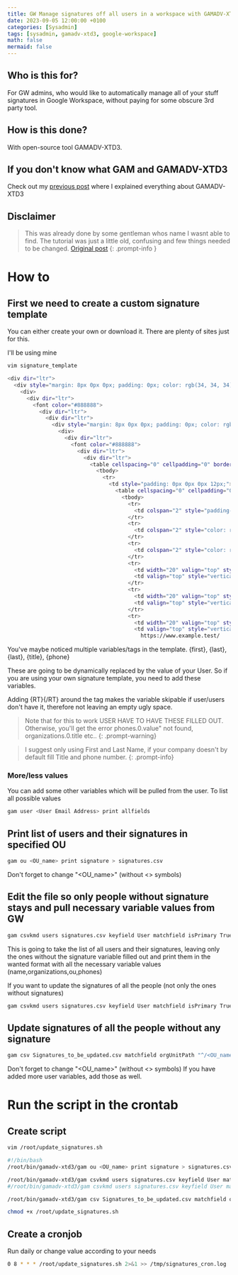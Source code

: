```yaml
---
title: GW Manage signatures off all users in a workspace with GAMADV-XTD3
date: 2023-09-05 12:00:00 +0100
categories: [Sysadmin]
tags: [sysadmin, gamadv-xtd3, google-workspace]
math: false
mermaid: false
---
```

## Who is this for?
For GW admins, who would like to automatically manage all of your stuff signatures in Google Workspace, without paying for some obscure 3rd party tool.

## How is this done?
With open-source tool GAMADV-XTD3.

## If you don't know what GAM and GAMADV-XTD3
Check out my [previous post](https://blog.thetechcorner.sk/posts/Upgrade-GAMADV-XTD3-from-GAM/) where I explained everything about GAMADV-XTD3 

## Disclaimer
> This was already done by some gentleman whos name I wasnt able to find. The tutorial was just a little old, confusing and few things needed to be changed. 
[Original post](https://docs.google.com/document/d/1hPOsuh5_45ysdDkFVxjITpDomY7GOWUSpeg3AuUOxqo/view)
{: .prompt-info }


# How to
## First we need to create a custom signature template
You can either create your own or download it. There are plenty of sites just for this.

I'll be using mine
```bash
vim signature_template
```
```bash
<div dir="ltr">
  <div style="margin: 8px 0px 0px; padding: 0px; color: rgb(34, 34, 34); font-family: &quot;Google Sans&quot;, Roboto, RobotoDraft, Helvetica, Arial, sans-serif;">
    <div>
      <div dir="ltr">
        <font color="#888888">
          <div dir="ltr">
            <div dir="ltr">
              <div style="margin: 8px 0px 0px; padding: 0px; color: rgb(34, 34, 34); font-family: &quot;Google Sans&quot;, Roboto, RobotoDraft, Helvetica, Arial, sans-serif;">
                <div>
                  <div dir="ltr">
                    <font color="#888888">
                      <div dir="ltr">
                        <div dir="ltr">
                          <table cellspacing="0" cellpadding="0" border="0" style="background: none; border: 0px; margin: 0px; padding: 0px;">
                            <tbody>
                              <tr>
                                <td style="padding: 0px 0px 0px 12px;">
                                  <table cellspacing="0" cellpadding="0" border="0" style="background: none; border: 0px; margin: 0px; padding: 0px;">
                                    <tbody>
                                      <tr>
                                        <td colspan="2" style="padding-bottom: 5px; color: rgb(149, 183, 4); font-size: 18px;">{first} {last}</td>
                                      </tr>
                                      <tr>
                                        <td colspan="2" style="color: rgb(0, 0, 0); font-size: 14px;"><i>{RT}{title}{/RT}</i></td>
                                      </tr>
                                      <tr>
                                        <td colspan="2" style="color: rgb(0, 0, 0); font-size: 14px;"><strong>bigCompany s.r.o.</strong></td>
                                      </tr>
                                      <tr>
                                        <td width="20" valign="top" style="vertical-align: top; width: 20px; color: rgb(149, 183, 4); font-size: 14px;">p:</td>
                                        <td valign="top" style="vertical-align: top; color: rgb(0, 0, 0); font-size: 14px;">{RT}{phone}{/RT}</td>
                                      </tr>
                                      <tr>
                                        <td width="20" valign="top" style="vertical-align: top; width: 20px; color: rgb(149, 183, 4); font-size: 14px;">a:</td>
                                        <td valign="top" style="vertical-align: top; color: rgb(0, 0, 0); font-size: 14px;">Big Street 69, 333 03 NewYork</td>
                                      </tr>
                                      <tr>
                                        <td width="20" valign="top" style="vertical-align: top; width: 20px; color: rgb(149, 183, 4); font-size: 14px;">w:</td>
                                        <td valign="top" style="vertical-align: top; font-size: 14px;">
                                          https://www.example.test/
```
You've maybe noticed multiple variables/tags in the template. 
{first}, {last}, {last}, {title}, {phone}

These are going to be dynamically replaced by the value of your User. So if you are using your own signature template, you need to add these variables.

Adding {RT}{/RT} around the tag makes the variable skipable if user/users don't have it, therefore not leaving an empty ugly space.


> Note that for this to work USER HAVE TO HAVE THESE FILLED OUT. Otherwise, you'll get the error phones.0.value" not found, organizations.0.title etc..
{: .prompt-warning}

> I suggest only using First and Last Name, if your company doesn't by default fill Title and phone number.
{: .prompt-info}

### More/less values
You can add some other variables which will be pulled from the user. To list all possible values
```bash
gam user <User Email Address> print allfields
```

## Print list of users and their signatures in specified OU
```bash
gam ou <OU_name> print signature > signatures.csv
```
Don't forget to change "<OU_name>" (without <> symbols)

## Edit the file so only people without signature stays and pull necessary variable values from GW
```bash
gam csvkmd users signatures.csv keyfield User matchfield isPrimary True skipfield signature '.+' print fields name,organizations,ou,phones > Signatures_to_be_updated.csv
```
This is going to take the list of all users and their signatures, leaving only the ones without the signature variable filled out and print them in the wanted format with all the necessary variable values (name,organizations,ou,phones)

If you want to update the signatures of all the people (not only the ones without signatures)
```bash
gam csvkmd users signatures.csv keyfield User matchfield isPrimary True print fields name,organizations,ou,phones > Signatures_to_be_updated.csv
```

## Update signatures of all the people without any signature
```bash
gam csv Signatures_to_be_updated.csv matchfield orgUnitPath "^/<OU_name>.*" gam user ~primaryEmail signature file signature_template html replace first ~name.givenName replace last ~name.familyName replace title ~organizations.0.title replace phone ~phones.0.value
```
Don't forget to change "<OU_name>" (without <> symbols)
If you have added more user variables, add those as well.


# Run the script in the crontab
## Create script
```bash
vim /root/update_signatures.sh
```

```bash
#!/bin/bash
/root/bin/gamadv-xtd3/gam ou <OU_name> print signature > signatures.csv

/root/bin/gamadv-xtd3/gam csvkmd users signatures.csv keyfield User matchfield isPrimary True skipfield signature '.+' print fields name,organizations,ou,phones > Signatures_to_be_updated.csv
#/root/bin/gamadv-xtd3/gam csvkmd users signatures.csv keyfield User matchfield isPrimary True print fields name,organizations,ou,phones > Signatures_to_be_updated.csv

/root/bin/gamadv-xtd3/gam csv Signatures_to_be_updated.csv matchfield orgUnitPath "^/<OU_name>.*" gam user ~primaryEmail signature file signature_template html replace first ~name.givenName replace last ~name.familyName replace title ~organizations.0.title replace phone ~phones.0.value
```
```bash
chmod +x /root/update_signatures.sh
```

## Create a cronjob
Run daily or change value according to your needs

```bash
0 8 * * * /root/update_signatures.sh 2>&1 >> /tmp/signatures_cron.log
```

